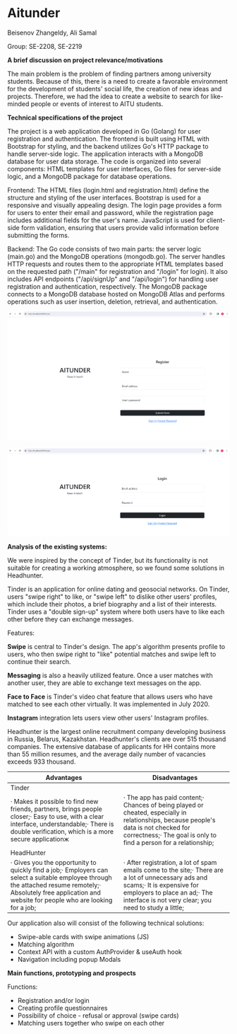 # Aitunder

Beisenov Zhangeldy, Ali Samal

Group: SE-2208, SE-2219

**A brief discussion on project relevance/motivations**

The main problem is the problem of finding partners among university students. Because of this, there is a need to create a favorable environment for the development of students' social life, the creation of new ideas and projects. Therefore, we had the idea to create a website to search for like-minded people or events of interest to AITU students.

**Technical specifications of the project**

The project is a web application developed in Go (Golang) for user registration and authentication. The frontend is built using HTML with Bootstrap for styling, and the backend utilizes Go's HTTP package to handle server-side logic. The application interacts with a MongoDB database for user data storage. The code is organized into several components: HTML templates for user interfaces, Go files for server-side logic, and a MongoDB package for database operations.

Frontend:
The HTML files (login.html and registration.html) define the structure and styling of the user interfaces. Bootstrap is used for a responsive and visually appealing design. The login page provides a form for users to enter their email and password, while the registration page includes additional fields for the user's name. JavaScript is used for client-side form validation, ensuring that users provide valid information before submitting the forms.

Backend:
The Go code consists of two main parts: the server logic (main.go) and the MongoDB operations (mongodb.go). The server handles HTTP requests and routes them to the appropriate HTML templates based on the requested path ("/main" for registration and "/login" for login). It also includes API endpoints ("/api/signUp" and "/api/login") for handling user registration and authentication, respectively. The MongoDB package connects to a MongoDB database hosted on MongoDB Atlas and performs operations such as user insertion, deletion, retrieval, and authentication.


![main page](image.png)

![login](image-1.png)

**Analysis of the existing systems:**

We were inspired by the concept of Tinder, but its functionality is not suitable for creating a working atmosphere, so we found some solutions in Headhunter.

Tinder is an application for online dating and geosocial networks. On Tinder, users "swipe right" to like, or "swipe left" to dislike other users' profiles, which include their photos, a brief biography and a list of their interests. Tinder uses a "double sign-up" system where both users have to like each other before they can exchange messages.

Features:

**Swipe** is central to Tinder's design. The app's algorithm presents profile to users, who then swipe right to "like" potential matches and swipe left to continue their search.

**Messaging** is also a heavily utilized feature. Once a user matches with another user, they are able to exchange text messages on the app.

**Face to Face** is Tinder's video chat feature that allows users who have matched to see each other virtually. It was implemented in July 2020.

**Instagram** integration lets users view other users' Instagram profiles.

Headhunter is the largest online recruitment company developing business in Russia, Belarus, Kazakhstan. Headhunter's clients are over 515 thousand companies. The extensive database of applicants for HH contains more than 55 million resumes, and the average daily number of vacancies exceeds 933 thousand.

| **Advantages** | **Disadvantages** |
| --- | --- |
| Tinder |
| · Makes it possible to find new friends, partners, brings people closer;· Easy to use, with a clear interface, understandable;· There is double verification, which is a more secure applicationж | · The app has paid content;· Chances of being played or cheated, especially in relationships, because people's data is not checked for correctness;· The goal is only to find a person for a relationship; |
| HeadHunter |
| · Gives you the opportunity to quickly find a job;· Employers can select a suitable employee through the attached resume remotely;· Absolutely free application and website for people who are looking for a job; | · After registration, a lot of spam emails come to the site;· There are a lot of unnecessary ads and scams;· It is expensive for employers to place an ad;· The interface is not very clear; you need to study a little; |

 
Our application also will consist of the following technical solutions:

- Swipe-able cards with swipe animations (JS)
- Matching algorithm
- Context API with a custom AuthProvider & useAuth hook
- Navigation including popup Modals

**Main functions, prototyping and prospects**

Functions:

- Registration and/or login
- Creating profile questionnaires
- Possibility of choice - refusal or approval (swipe cards)
- Matching users together who swipe on each other